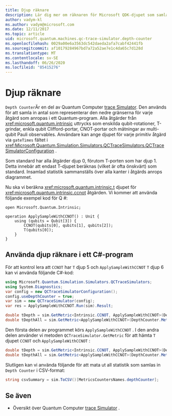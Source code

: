 ```yaml
---
title: Djup räknare
description: Lär dig mer om räknaren för Microsoft QDK-djupet som samlar in antalet djup för varje åtgärd som anropas i ett Quantum-program.
author: vadym-kl
ms.author: vadym@microsoft.com
ms.date: 12/11/2017
ms.topic: article
uid: microsoft.quantum.machines.qc-trace-simulator.depth-counter
ms.openlocfilehash: 0029a00e6a3563dc542daeda2afa7cabf42441fb
ms.sourcegitcommit: af10179284967bd7a72a52ae7e1c4da65c7d128d
ms.translationtype: MT
ms.contentlocale: sv-SE
ms.lasthandoff: 06/26/2020
ms.locfileid: "85415276"
---
```

# <a name="depth-counter"></a>Djup räknare

`Depth Counter`Är en del av Quantum Computer [trace Simulator](xref:microsoft.quantum.machines.qc-trace-simulator.intro).
Den används för att samla in antal som representerar den nedre gränserna för varje åtgärd som anropas i ett Quantum-program. Alla åtgärder från <xref:microsoft.quantum.intrinsic> uttrycks som enskilda qubit-rotationer, T-grindar, enkla qubit Clifford-portar, CNOT-portar och mätningar av multi-qubit Pauli observables. Användare kan ange djupet för varje primitiv åtgärd via `gateTimes` fältet i <xref:Microsoft.Quantum.Simulation.Simulators.QCTraceSimulators.QCTraceSimulatorConfiguration> .

Som standard har alla åtgärder djup 0, förutom T-porten som har djup 1. Detta innebär att endast T-djupet beräknas (vilket är ofta önskvärt) som standard. Insamlad statistik sammanställs över alla kanter i åtgärds anrops diagrammet. 

Nu ska vi beräkna <xref:microsoft.quantum.intrinsic.t> djupet för <xref:microsoft.quantum.intrinsic.ccnot> åtgärden. Vi kommer att använda följande exempel kod för Q #:

```qsharp
open Microsoft.Quantum.Intrinsic;

operation ApplySampleWithCCNOT() : Unit {
    using (qubits = Qubit[3]) {
        CCNOT(qubits[0], qubits[1], qubits[2]);
        T(qubits[0]);
    }
}
```

## <a name="using-depth-counter-within-a-c-program"></a>Använda djup räknare i ett C#-program

För att kontrol lera att `CCNOT` har `T` djup 5 och `ApplySampleWithCCNOT` `T` djup 6 kan vi använda följande C#-kod:

```csharp
using Microsoft.Quantum.Simulation.Simulators.QCTraceSimulators;
using System.Diagnostics;
var config = new QCTraceSimulatorConfiguration();
config.useDepthCounter = true;
var sim = new QCTraceSimulator(config);
var res = ApplySampleWithCCNOT.Run(sim).Result;

double tDepth = sim.GetMetric<Intrinsic.CCNOT, ApplySampleWithCCNOT>(DepthCounter.Metrics.Depth);
double tDepthAll = sim.GetMetric<ApplySampleWithCCNOT>(DepthCounter.Metrics.Depth);
```

Den första delen av programmet körs `ApplySampleWithCCNOT` . I den andra delen använder vi metoden `QCTraceSimulator.GetMetric` för att hämta `T` djupet `CCNOT` och `ApplySampleWithCCNOT` : 

```csharp
double tDepth = sim.GetMetric<Intrinsic.CCNOT, ApplySampleWithCCNOT>(DepthCounter.Metrics.Depth);
double tDepthAll = sim.GetMetric<ApplySampleWithCCNOT>(DepthCounter.Metrics.Depth);
```

Slutligen kan vi använda följande för att mata ut all statistik som samlas in `Depth Counter` i CSV-format:
```csharp
string csvSummary = sim.ToCSV()[MetricsCountersNames.depthCounter];
```

## <a name="see-also"></a>Se även ##

- Översikt över Quantum Computer [trace Simulator](xref:microsoft.quantum.machines.qc-trace-simulator.intro) .
